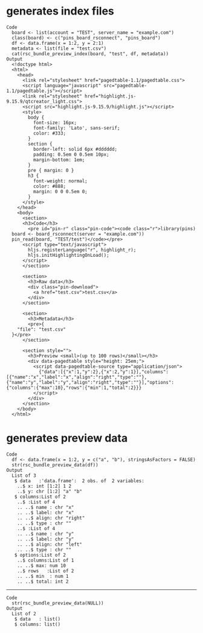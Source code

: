 # generates index files

    Code
      board <- list(account = "TEST", server_name = "example.com")
      class(board) <- c("pins_board_rsconnect", "pins_board")
      df <- data.frame(x = 1:2, y = 2:1)
      metadata <- list(file = "test.csv")
      cat(rsc_bundle_preview_index(board, "test", df, metadata))
    Output
      <!doctype html>
      <html>
        <head>
          <link rel="stylesheet" href="pagedtable-1.1/pagedtable.css">
          <script language="javascript" src="pagedtable-1.1/pagedtable.js"></script>
          <link rel="stylesheet" href="highlight.js-9.15.9/qtcreator_light.css">
          <script src="highlight.js-9.15.9/highlight.js"></script>
          <style>
            body {
              font-size: 16px;
              font-family: 'Lato', sans-serif;
              color: #333;
            }
            section {
              border-left: solid 6px #dddddd;
              padding: 0.5em 0 0.5em 10px;
              margin-bottom: 1em;
            }
            pre { margin: 0 }
            h3 {
              font-weight: normal;
              color: #888;
              margin: 0 0 0.5em 0;
            }
          </style>
        </head>
        <body>
          <section>
          <h3>Code</h3>
            <pre id="pin-r" class="pin-code"><code class="r">library(pins)
      board <- board_rsconnect(server = "example.com"))
      pin_read(board, "TEST/test")</code></pre>
          <script type="text/javascript">
            hljs.registerLanguage("r", highlight_r);
            hljs.initHighlightingOnLoad();
          </script>
          </section>
      
          <section>
            <h3>Raw data</h3>
            <div class="pin-download">
              <a href="test.csv">test.csv</a>
            </div>
          </section>
      
          <section>
            <h3>Metadata</h3>
            <pre>{
        "file": "test.csv"
      }</pre>
          </section>
      
          <section style="">
            <h3>Preview <small>(up to 100 rows)</small></h3>
            <div data-pagedtable style="height: 25em;">
              <script data-pagedtable-source type="application/json">
                {"data":[{"x":1,"y":2},{"x":2,"y":1}],"columns":[{"name":"x","label":"x","align":"right","type":""},{"name":"y","label":"y","align":"right","type":""}],"options":{"columns":{"max":10},"rows":{"min":1,"total":2}}}
              </script>
            </div>
          </section>
        </body>
      </html>

# generates preview data

    Code
      df <- data.frame(x = 1:2, y = c("a", "b"), stringsAsFactors = FALSE)
      str(rsc_bundle_preview_data(df))
    Output
      List of 3
       $ data   :'data.frame':	2 obs. of  2 variables:
        ..$ x: int [1:2] 1 2
        ..$ y: chr [1:2] "a" "b"
       $ columns:List of 2
        ..$ :List of 4
        .. ..$ name : chr "x"
        .. ..$ label: chr "x"
        .. ..$ align: chr "right"
        .. ..$ type : chr ""
        ..$ :List of 4
        .. ..$ name : chr "y"
        .. ..$ label: chr "y"
        .. ..$ align: chr "left"
        .. ..$ type : chr ""
       $ options:List of 2
        ..$ columns:List of 1
        .. ..$ max: num 10
        ..$ rows   :List of 2
        .. ..$ min  : num 1
        .. ..$ total: int 2

---

    Code
      str(rsc_bundle_preview_data(NULL))
    Output
      List of 2
       $ data   : list()
       $ columns: list()

